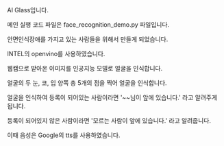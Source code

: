 AI Glass입니다.

메인 실행 코드 파일은 face_recognition_demo.py 파일입니다.

안면인식장애를 가지고 있는 사람들을 위해서 만들게 되었습니다.

INTEL의 openvino를 사용하였습니다.

웹캠으로 받아온 이미지를 인공지능 모델로 얼굴을 인식합니다.

얼굴의 두 눈, 코, 입 양쪽 총 5개의 점을 찍어 얼굴을 인식합니다.

얼굴을 인식하여 등록이 되어있는 사람이라면 '~~님이 앞에 있습니다.' 라고 알려주게 됩니다.

등록이 되어있지 않은 사람이라면 '모르는 사람이 앞에 있습니다.' 라고 알려줍니다.

이때 음성은 Google의 tts를 사용하였습니다.
